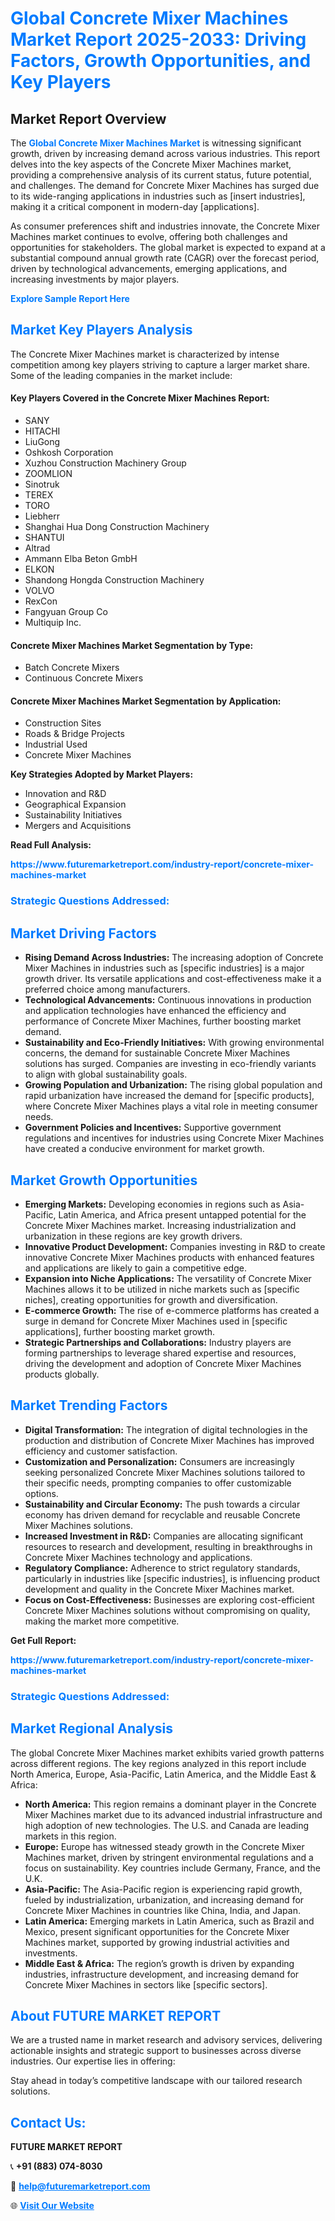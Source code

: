 <h1 style="color: #007BFF;">Global Concrete Mixer Machines Market Report 2025-2033: Driving Factors, Growth Opportunities, and Key Players</h1>

<section id="overview">
<h2>Market Report Overview</h2>
<p>The <a href="https://www.futuremarketreport.com/industry-report/concrete-mixer-machines-market" style="color: #007BFF; text-decoration: none;"><strong>Global Concrete Mixer Machines Market</strong></a> is witnessing significant growth, driven by increasing demand across various industries. This report delves into the key aspects of the Concrete Mixer Machines market, providing a comprehensive analysis of its current status, future potential, and challenges. The demand for Concrete Mixer Machines has surged due to its wide-ranging applications in industries such as [insert industries], making it a critical component in modern-day [applications].</p>
<p>As consumer preferences shift and industries innovate, the Concrete Mixer Machines market continues to evolve, offering both challenges and opportunities for stakeholders. The global market is expected to expand at a substantial compound annual growth rate (CAGR) over the forecast period, driven by technological advancements, emerging applications, and increasing investments by major players.</p>
</section>

<section id="overview">
<p><a href="https://www.futuremarketreport.com/request-sample/reportId=128359" style="color: #007BFF; text-decoration: none;"><strong>Explore Sample Report Here</strong></a></p>
</section>

<section id="key-players">
<h2 style="color: #007BFF;">Market Key Players Analysis</h2>
<p>The Concrete Mixer Machines market is characterized by intense competition among key players striving to capture a larger market share. Some of the leading companies in the market include:</p>
<h4>Key Players Covered in the Concrete Mixer Machines Report:</h4>
<ul><li>SANY</li><li>HITACHI</li><li>LiuGong</li><li>Oshkosh Corporation</li><li>Xuzhou Construction Machinery Group</li><li>ZOOMLION</li><li>Sinotruk</li><li>TEREX</li><li>TORO</li><li>Liebherr</li><li>Shanghai Hua Dong Construction Machinery</li><li>SHANTUI</li><li>Altrad</li><li>Ammann Elba Beton GmbH</li><li>ELKON</li><li>Shandong Hongda Construction Machinery</li><li>VOLVO</li><li>RexCon</li><li>Fangyuan Group Co</li><li>Multiquip Inc.</li></ul>
<h4>Concrete Mixer Machines Market Segmentation by Type:</h4>
<ul><li>Batch Concrete Mixers</li><li>Continuous Concrete Mixers</li></ul>

<h4>Concrete Mixer Machines Market Segmentation by Application:</h4>
<ul><li>Construction Sites</li><li>Roads &amp; Bridge Projects</li><li>Industrial Used</li><li>Concrete Mixer Machines</li></ul>
<p><strong>Key Strategies Adopted by Market Players:</strong></p>
<ul>
<li>Innovation and R&D</li>
<li>Geographical Expansion</li>
<li>Sustainability Initiatives</li>
<li>Mergers and Acquisitions</li>
</ul>
</section>

<section>
<p><strong>Read Full Analysis: </strong></p><a href="https://www.futuremarketreport.com/industry-report/concrete-mixer-machines-market" style="color: #007BFF; text-decoration: none;"><strong>https://www.futuremarketreport.com/industry-report/concrete-mixer-machines-market</strong></a>
<h3 style="color: #007BFF;">Strategic Questions Addressed:</h3>
</section>

<section id="driving-factors">
<h2 style="color: #007BFF;">Market Driving Factors</h2>
<ul>
<li><strong>Rising Demand Across Industries:</strong> The increasing adoption of Concrete Mixer Machines in industries such as [specific industries] is a major growth driver. Its versatile applications and cost-effectiveness make it a preferred choice among manufacturers.</li>
<li><strong>Technological Advancements:</strong> Continuous innovations in production and application technologies have enhanced the efficiency and performance of Concrete Mixer Machines, further boosting market demand.</li>
<li><strong>Sustainability and Eco-Friendly Initiatives:</strong> With growing environmental concerns, the demand for sustainable Concrete Mixer Machines solutions has surged. Companies are investing in eco-friendly variants to align with global sustainability goals.</li>
<li><strong>Growing Population and Urbanization:</strong> The rising global population and rapid urbanization have increased the demand for [specific products], where Concrete Mixer Machines plays a vital role in meeting consumer needs.</li>
<li><strong>Government Policies and Incentives:</strong> Supportive government regulations and incentives for industries using Concrete Mixer Machines have created a conducive environment for market growth.</li>
</ul>
</section>

<section id="growth-opportunities">
<h2 style="color: #007BFF;">Market Growth Opportunities</h2>
<ul>
<li><strong>Emerging Markets:</strong> Developing economies in regions such as Asia-Pacific, Latin America, and Africa present untapped potential for the Concrete Mixer Machines market. Increasing industrialization and urbanization in these regions are key growth drivers.</li>
<li><strong>Innovative Product Development:</strong> Companies investing in R&D to create innovative Concrete Mixer Machines products with enhanced features and applications are likely to gain a competitive edge.</li>
<li><strong>Expansion into Niche Applications:</strong> The versatility of Concrete Mixer Machines allows it to be utilized in niche markets such as [specific niches], creating opportunities for growth and diversification.</li>
<li><strong>E-commerce Growth:</strong> The rise of e-commerce platforms has created a surge in demand for Concrete Mixer Machines used in [specific applications], further boosting market growth.</li>
<li><strong>Strategic Partnerships and Collaborations:</strong> Industry players are forming partnerships to leverage shared expertise and resources, driving the development and adoption of Concrete Mixer Machines products globally.</li>
</ul>
</section>

<section id="trending-factors">
<h2 style="color: #007BFF;">Market Trending Factors</h2>
<ul>
<li><strong>Digital Transformation:</strong> The integration of digital technologies in the production and distribution of Concrete Mixer Machines has improved efficiency and customer satisfaction.</li>
<li><strong>Customization and Personalization:</strong> Consumers are increasingly seeking personalized Concrete Mixer Machines solutions tailored to their specific needs, prompting companies to offer customizable options.</li>
<li><strong>Sustainability and Circular Economy:</strong> The push towards a circular economy has driven demand for recyclable and reusable Concrete Mixer Machines solutions.</li>
<li><strong>Increased Investment in R&D:</strong> Companies are allocating significant resources to research and development, resulting in breakthroughs in Concrete Mixer Machines technology and applications.</li>
<li><strong>Regulatory Compliance:</strong> Adherence to strict regulatory standards, particularly in industries like [specific industries], is influencing product development and quality in the Concrete Mixer Machines market.</li>
<li><strong>Focus on Cost-Effectiveness:</strong> Businesses are exploring cost-efficient Concrete Mixer Machines solutions without compromising on quality, making the market more competitive.</li>
</ul>
</section>

<section>
<p><strong>Get Full Report: </strong></p><a href="https://www.futuremarketreport.com/industry-report/concrete-mixer-machines-market" style="color: #007BFF; text-decoration: none;"><strong>https://www.futuremarketreport.com/industry-report/concrete-mixer-machines-market</strong></a>
<h3 style="color: #007BFF;">Strategic Questions Addressed:</h3>
</section>


<section id="regional-analysis">
<h2 style="color: #007BFF;">Market Regional Analysis</h2>
<p>The global Concrete Mixer Machines market exhibits varied growth patterns across different regions. The key regions analyzed in this report include North America, Europe, Asia-Pacific, Latin America, and the Middle East & Africa:</p>
<ul>
<li><strong>North America:</strong> This region remains a dominant player in the Concrete Mixer Machines market due to its advanced industrial infrastructure and high adoption of new technologies. The U.S. and Canada are leading markets in this region.</li>
<li><strong>Europe:</strong> Europe has witnessed steady growth in the Concrete Mixer Machines market, driven by stringent environmental regulations and a focus on sustainability. Key countries include Germany, France, and the U.K.</li>
<li><strong>Asia-Pacific:</strong> The Asia-Pacific region is experiencing rapid growth, fueled by industrialization, urbanization, and increasing demand for Concrete Mixer Machines in countries like China, India, and Japan.</li>
<li><strong>Latin America:</strong> Emerging markets in Latin America, such as Brazil and Mexico, present significant opportunities for the Concrete Mixer Machines market, supported by growing industrial activities and investments.</li>
<li><strong>Middle East & Africa:</strong> The region’s growth is driven by expanding industries, infrastructure development, and increasing demand for Concrete Mixer Machines in sectors like [specific sectors].</li>
</ul>
</section>

<footer>
<h2 style="color: #007BFF;">About FUTURE MARKET REPORT</h2>
<p>We are a trusted name in market research and advisory services, delivering actionable insights and strategic support to businesses across diverse industries. Our expertise lies in offering:</p>

<p>Stay ahead in today’s competitive landscape with our tailored research solutions.</p>

<h2 style="color: #007BFF;">Contact Us:</h2>
<p><strong>FUTURE MARKET REPORT</strong></p>
<p>📞 <strong>+91 (883) 074-8030</strong></p>
<p>📧 <strong><a href="mailto:help@futuremarketreport.com" style="color: #007BFF;">help@futuremarketreport.com</a></strong></p>
<p>🌐 <strong><a href="https://www.futuremarketreport.com/" style="color: #007BFF;">Visit Our Website</a></strong></p>
</footer>